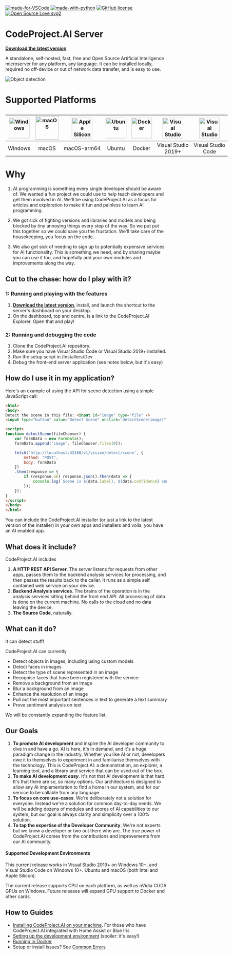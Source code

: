 [![made-for-VSCode](https://img.shields.io/badge/Made%20for-VSCode-1f425f.svg)](https://open.vscode.dev/codeproject/CodeProject.AI-Server/) [![made-with-python](https://img.shields.io/badge/Made%20with-Python-orange)](https://www.python.org/) [![GitHub license](https://img.shields.io/badge/license-SSPL-green)](https://www.mongodb.com/licensing/server-side-public-license) [![Open Source Love svg2](https://badges.frapsoft.com/os/v2/open-source.svg?v=103)](https://github.com/ellerbrock/open-source-badges/)

# CodeProject.AI Server

 [**Download the latest version**](https://www.codeproject.com/ai/latest.aspx)

A standalone, self-hosted, fast, free and Open Source Artificial Intelligence microserver for any 
platform, any language. It can be installed locally, required no off-device or out of network data
transfer, and is easy to use.

![Object detection](https://www.codeproject.com/ai/docs/img/DetectThings.png)

# Supported Platforms

<div style="width:75%;min-width:700px;margin:30px auto">

| <img src="https://www.codeproject.com/ai/docs/img/windows.svg" title="Windows" style="width:64px">  | <img src="https://www.codeproject.com/ai/docs/img/macos.svg" title="macOS" style="width:72px">  | <img src="https://www.codeproject.com/ai/docs/img/apple-silicon.svg" title="Apple Silicon" style="width:64px"> | <img src="https://www.codeproject.com/ai/docs/img/Ubuntu.svg" title="Ubuntu" style="width:64px">  |   <img src="https://www.codeproject.com/ai/docs/img/docker.svg" title="Docker" style="width:64px">  |  <img src="https://www.codeproject.com/ai/docs/img/VisualStudio.svg" title="Visual Studio" style="width:64px">         |         <img src="https://www.codeproject.com/ai/docs/img/VisualStudioCode.svg" title="Visual Studio Code" style="width:64px">        |
| :------: |  :---: | :---------: | :-----: | :----: | :--------------------: | :-------------------: |
| Windows  | macOS  | macOS-arm64 |  Ubuntu | Docker | Visual Studio<br>2019+ | Visual Studio<br>Code |

</div>


# Why

1. AI programming is something every single developer should be aware of. We wanted a fun project we could use to help teach developers and get them involved in AI. We'll be using CodeProject.AI as a focus for articles and exploration to make it fun and painless to learn AI programming.

3. We got sick of fighting versions and libraries and models and being blocked by tiny annoying things every step of the way. So we put put this together so we could save you the frustation. We'll take care of the housekeeping, you focus on the code.
  
2. We also got sick of needing to sign up to potentially expensive services for AI functionality. This  is something we need, and by sharing maybe you can use it too, and hopefully add your own modules and improvements along the way.

## Cut to the chase: how do I play with it?

### 1: Running and playing with the features

1. [**Download the latest version**](https://www.codeproject.com/ai/latest.aspx), install, and launch the shortcut to the server's dashboard on your desktop.
2. On the dashboard, top and centre, is a link to the CodeProject.AI Explorer. Open that and play!

### 2: Running and debugging the code

1. Clone the CodeProject.AI repository.
2. Make sure you have Visual Studio Code or Visual Studio 2019+ installed.
3. Run the setup script in /Installers/Dev
4. Debug the front-end server application (see notes below, but it's easy)


## How do I use it in my application?

Here's an example of using the API for scene detection using a simple JavaScript call:

```html
<html>
<body>
Detect the scene in this file: <input id="image" type="file" />
<input type="button" value="Detect Scene" onclick="detectScene(image)" />

<script>
function detectScene(fileChooser) {
    var formData = new FormData();
    formData.append('image', fileChooser.files[0]);

    fetch('http://localhost:32168/v1/vision/detect/scene', {
        method: "POST",
        body: formData
    })
    .then(response => {
        if (response.ok) response.json().then(data => {
            console.log(`Scene is ${data.label}, ${data.confidence} confidence`)
        });
    });
}
</script>
</body>
</html>
```

You can include the CodeProject.AI installer (or just a link to the latest version of the installer) in your own apps and installers and voila, you have an AI enabled app.


## What does it include?

CodeProject.AI includes

1. **A HTTP REST API Server.** The server listens for requests from other apps, passes them to the backend analysis services for processing, and then passes the results back to the caller. It runs as a simple self contained web service on your device.
2. **Backend Analysis services**.  The brains of the operation is in the analysis services sitting behind the front end API. All processing of data is done on the current machine. No calls to the cloud and no data leaving the device.
3. **The Source Code**, naturally.

## What can it do?

It can detect stuff!

CodeProject.AI can currently

- Detect objects in images, including using custom models
- Detect faces in images
- Detect the type of scene represented in an image
- Recognise faces that have been registered with the service
- Remove a background from an image
- Blur a background from an image
- Enhance the resolution of an image
- Pull out the most important sentences in text to generate a text summary
- Prove sentiment analysis on text

We will be constantly expanding the feature list.

## Our Goals

1. **To promote AI development** and inspire the AI developer community to dive in and have a go. AI is here, it's in demand, and it's a huge paradigm change in the industry. Whether you like AI or not, developers owe it to themselves to experiment in and familiarise themselves with the  technology. This is CodeProject.AI: a demonstration, an explorer, a learning tool, and a library and service that can be used out of the box.
2. **To make AI development *easy***. It's not that AI development is that hard. It's that there are so, so many options. Our architecture is designed to allow any AI implementation to find a home in our system, and for our service to be callable from any language.
3. **To focus on core use-cases**. We're deliberately not a solution for everyone. Instead we're a solution for common day-to-day needs. We will be adding dozens of modules and scores of AI capabilities to our system, but our goal is always clarity and simplicity over a 100% solution.
4. **To tap the expertise of the Developer Community**. We're not experts but we know a developer or two out there who are. The true power of CodeProject.AI comes from the contributions and improvements from our AI community.


#### Supported Development Environments

This current release works in Visual Studio 2019+ on Windows 10+, and Visual Studio Code on Windows 10+. Ubuntu and macOS (both Intel and Apple Silicon). 

The current release supports CPU on each platform, as well as nVidia CUDA GPUs on Windows. Future releases will expand GPU support to Docker and other cards.


## How to Guides

 - [Installing CodeProject.AI on your machine](https://www.codeproject.com/ai/docs/why/install_on_windows.html). For those who have CodeProject.AI integrated with Home Assist or Blue Iris
 - [Setting up the development environment](https://www.codeproject.com/ai/docs/devguide/install_dev.html) (spoiler: it's easy!)
 - [Running in Docker](https://www.codeproject.com/ai/docs/why/running_in_docker.html)
 - Setup or install issues? See [Common Errors](https://www.codeproject.com/ai/docs/devguide/common_errors.html)

